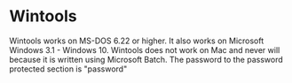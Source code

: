 # Wintools
Wintools works on MS-DOS 6.22 or higher. It also works on Microsoft Windows 3.1 - Windows 10. Wintools does not work on Mac and never will because it is written using Microsoft Batch. The password to the password protected section is "password"
